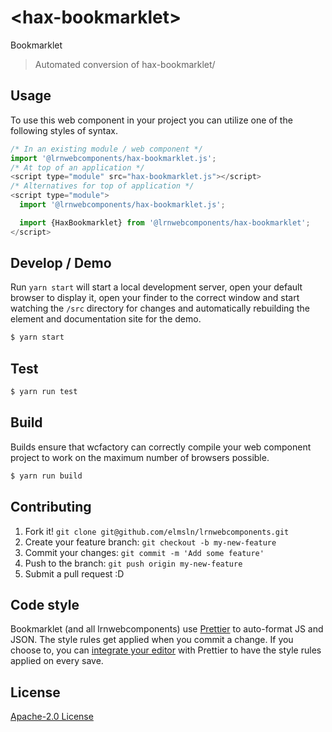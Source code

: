 # &lt;hax-bookmarklet&gt;

Bookmarklet
> Automated conversion of hax-bookmarklet/

## Usage
To use this web component in your project you can utilize one of the following styles of syntax.

```js
/* In an existing module / web component */
import '@lrnwebcomponents/hax-bookmarklet.js';
/* At top of an application */
<script type="module" src="hax-bookmarklet.js"></script>
/* Alternatives for top of application */
<script type="module">
  import '@lrnwebcomponents/hax-bookmarklet.js';

  import {HaxBookmarklet} from '@lrnwebcomponents/hax-bookmarklet';
</script>
```

## Develop / Demo
Run `yarn start` will start a local development server, open your default browser to display it, open your finder to the correct window and start watching the `/src` directory for changes and automatically rebuilding the element and documentation site for the demo.
```bash
$ yarn start
```

## Test

```bash
$ yarn run test
```

## Build
Builds ensure that wcfactory can correctly compile your web component project to
work on the maximum number of browsers possible.
```bash
$ yarn run build
```

## Contributing

1. Fork it! `git clone git@github.com/elmsln/lrnwebcomponents.git`
2. Create your feature branch: `git checkout -b my-new-feature`
3. Commit your changes: `git commit -m 'Add some feature'`
4. Push to the branch: `git push origin my-new-feature`
5. Submit a pull request :D

## Code style

Bookmarklet (and all lrnwebcomponents) use [Prettier][prettier] to auto-format JS and JSON.  The style rules get applied when you commit a change.  If you choose to, you can [integrate your editor][prettier-ed] with Prettier to have the style rules applied on every save.

[prettier]: https://github.com/prettier/prettier/
[prettier-ed]: https://github.com/prettier/prettier/#editor-integration
[polyserve]: https://github.com/Polymer/polyserve
[web-component-tester]: https://github.com/Polymer/web-component-tester

## License
[Apache-2.0 License](http://opensource.org/licenses/Apache-2.0)
